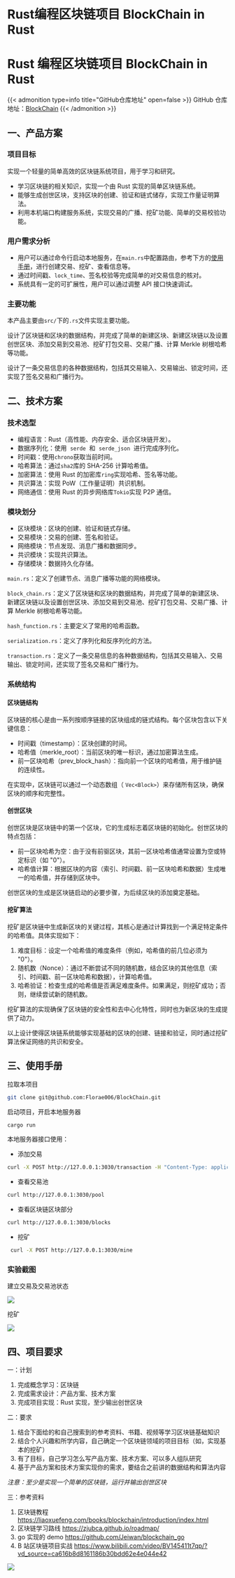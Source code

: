 # Rust编程区块链项目 BlockChain in Rust


# Rust 编程区块链项目 BlockChain in Rust

{{< admonition type=info title="GitHub仓库地址" open=false >}}
GitHub 仓库地址：[BlockChain](https://github.com/Florae006/BlockChain)
{{< /admonition >}}

## 一、产品方案

### 项目目标

实现一个轻量的简单高效的区块链系统项目，用于学习和研究。

- 学习区块链的相关知识，实现一个由 Rust 实现的简单区块链系统。
- 能够生成创世区块，支持区块的创建、验证和链式储存，实现工作量证明算法。
- 利用本机端口构建服务系统，实现交易的广播、挖矿功能、简单的交易校验功能。

### 用户需求分析

- 用户可以通过命令行启动本地服务，在`main.rs`中配置路由，参考下方的[使用手册](#使用手册)，进行创建交易、挖矿、查看信息等。
- 通过时间戳、`lock_time`、签名校验等完成简单的对交易信息的核对。
- 系统具有一定的可扩展性，用户可以通过调整 API 接口快速调试。

### 主要功能

本产品主要由`src/`下的`.rs`文件实现主要功能。

设计了区块链和区块的数据结构，并完成了简单的新建区块、新建区块链以及设置创世区块、添加交易到交易池、挖矿打包交易、交易广播、计算 Merkle 树根哈希等功能。

设计了一条交易信息的各种数据结构，包括其交易输入、交易输出、锁定时间，还实现了签名交易和广播行为。

## 二、技术方案

### 技术选型

- 编程语言：Rust（高性能、内存安全、适合区块链开发）。
- 数据序列化：使用  `serde`  和  `serde_json`  进行完成序列化。
- 时间戳：使用`chrono`获取当前时间。
- 哈希算法：通过`sha2`库的 SHA-256 计算哈希值。
- 加密算法：使用 Rust 的加密库`ring`实现哈希、签名等功能。
- 共识算法：实现 PoW（工作量证明）共识机制。
- 网络通信：使用 Rust 的异步网络库`Tokio`实现 P2P 通信。

### 模块划分

- 区块模块：区块的创建、验证和链式存储。
- 交易模块：交易的创建、签名和验证。
- 网络模块：节点发现、消息广播和数据同步。
- 共识模块：实现共识算法。
- 存储模块：数据持久化存储。

`main.rs`：定义了创建节点、消息广播等功能的网络模块。

`block_chain.rs`：定义了区块链和区块的数据结构，并完成了简单的新建区块、新建区块链以及设置创世区块、添加交易到交易池、挖矿打包交易、交易广播、计算 Merkle 树根哈希等功能。

`hash_function.rs`：主要定义了常用的哈希函数。

`serialization.rs`：定义了序列化和反序列化的方法。

`transaction.rs`：定义了一条交易信息的各种数据结构，包括其交易输入、交易输出、锁定时间，还实现了签名交易和广播行为。

### 系统结构

#### 区块链结构

区块链的核心是由一系列按顺序链接的区块组成的链式结构。每个区块包含以下关键信息：

- 时间戳（timestamp）：区块创建的时间。
- 哈希值（merkle_root）：当前区块的唯一标识，通过加密算法生成。
- 前一区块哈希（prev_block_hash）：指向前一个区块的哈希值，用于维护链的连续性。

在实现中，区块链可以通过一个动态数组（ `Vec<Block>`）来存储所有区块，确保区块的顺序和完整性。

#### 创世区块

创世区块是区块链中的第一个区块，它的生成标志着区块链的初始化。创世区块的特点包括：

- 前一区块哈希为空：由于没有前驱区块，其前一区块哈希值通常设置为空或特定标识（如 "0"）。
- 哈希值计算：根据区块的内容（索引、时间戳、前一区块哈希和数据）生成唯一的哈希值，并存储到区块中。

创世区块的生成是区块链启动的必要步骤，为后续区块的添加奠定基础。

#### 挖矿算法

挖矿是区块链中生成新区块的关键过程，其核心是通过计算找到一个满足特定条件的哈希值。具体实现如下：

1. 难度目标：设定一个哈希值的难度条件（例如，哈希值的前几位必须为 "0"）。
2. 随机数（Nonce）：通过不断尝试不同的随机数，结合区块的其他信息（索引、时间戳、前一区块哈希和数据），计算哈希值。
3. 哈希验证：检查生成的哈希值是否满足难度条件。如果满足，则挖矿成功；否则，继续尝试新的随机数。

挖矿算法的实现确保了区块链的安全性和去中心化特性，同时也为新区块的生成提供了动力。

以上设计使得区块链系统能够实现基础的区块的创建、链接和验证，同时通过挖矿算法保证网络的共识和安全。

## 三、使用手册

拉取本项目

```bash
git clone git@github.com:Florae006/BlockChain.git
```

启动项目，开启本地服务器

```bash
cargo run
```

本地服务器接口使用：

- 添加交易

```bash
curl -X POST http://127.0.0.1:3030/transaction -H "Content-Type: application/json" -d '{"value":100,"lock_time":0}'
```

- 查看交易池

```bash
curl http://127.0.0.1:3030/pool
```

- 查看区块链区块部分

```bash
curl http://127.0.0.1:3030/blocks
```

- 挖矿

```bash
 curl -X POST http://127.0.0.1:3030/mine
```

### 实验截图

建立交易及交易池状态

![](https://img.dodolalorc.cn/i/2025/03/06/67c9967b9075f.png)

挖矿

![](https://img.dodolalorc.cn/i/2025/03/06/67c99785d7f18.png)

## 四、项目要求

一：计划

1. 完成概念学习：区块链
2. 完成需求设计：产品方案、技术方案
3. 完成项目实现：Rust 实现，至少输出创世区块

二：要求

1. 结合下面给的和自己搜索到的参考资料、书籍、视频等学习区块链基础知识
2. 结合个人兴趣和所学内容，自己确定一个区块链领域的项目目标（如，实现基本的挖矿）
3. 有了目标，自己学习怎么写产品方案、技术方案、可以多人组队研究
4. 基于产品方案和技术方案实现你的需求，要结合之前讲的数据结构和算法内容

_注意：至少是实现一个简单的区块链，运行并输出创世区块_

三：参考资料

1. 区块链教程 https://liaoxuefeng.com/books/blockchain/introduction/index.html
2. 区块链学习路线 https://zjubca.github.io/roadmap/
3. go 实现的 demo https://github.com/Jeiwan/blockchain_go
4. B 站区块链项目实战 https://www.bilibili.com/video/BV145411t7qp/?vd_source=ca616b8d8161186b30bdd62e4e044e42

![](https://img.dodolalorc.cn/i/2025/03/03/67c5515c5fd95.png)

